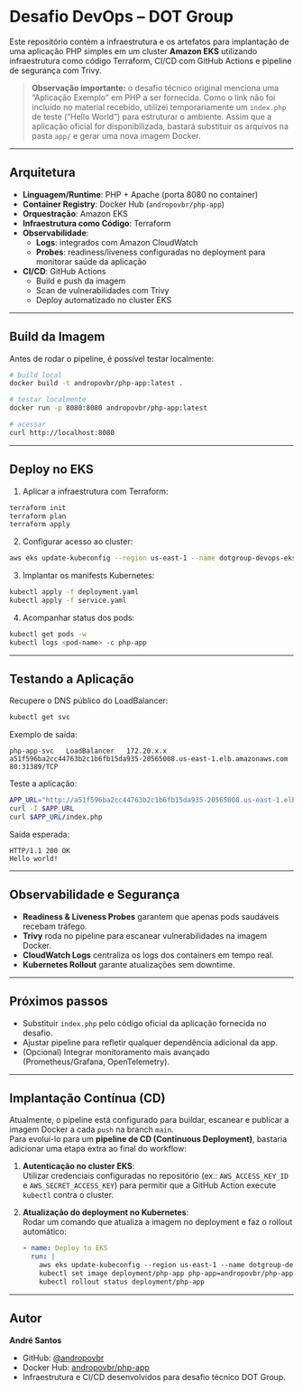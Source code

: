 # Desafio DevOps – DOT Group

Este repositório contém a infraestrutura e os artefatos para implantação de uma aplicação PHP simples em um cluster **Amazon EKS** utilizando infraestrutura como código Terraform, CI/CD com GitHub Actions e pipeline de segurança com Trivy.

> **Observação importante:** o desafio técnico original menciona uma “Aplicação Exemplo” em PHP a ser fornecida. Como o link não foi incluído no material recebido, utilizei temporariamente um `index.php` de teste (“Hello World”) para estruturar o ambiente. Assim que a aplicação oficial for disponibilizada, bastará substituir os arquivos na pasta `app/` e gerar uma nova imagem Docker.

---

## Arquitetura

- **Linguagem/Runtime**: PHP + Apache (porta 8080 no container)
- **Container Registry**: Docker Hub (`andropovbr/php-app`)
- **Orquestração**: Amazon EKS
- **Infraestrutura como Código**: Terraform
- **Observabilidade**:
  - **Logs**: integrados com Amazon CloudWatch
  - **Probes**: readiness/liveness configuradas no deployment para monitorar saúde da aplicação
- **CI/CD**: GitHub Actions
  - Build e push da imagem
  - Scan de vulnerabilidades com Trivy
  - Deploy automatizado no cluster EKS

---

## Build da Imagem

Antes de rodar o pipeline, é possível testar localmente:

```bash
# build local
docker build -t andropovbr/php-app:latest .

# testar localmente
docker run -p 8080:8080 andropovbr/php-app:latest

# acessar
curl http://localhost:8080
```

---

## Deploy no EKS

1. Aplicar a infraestrutura com Terraform:

```bash
terraform init
terraform plan
terraform apply
```

2. Configurar acesso ao cluster:

```bash
aws eks update-kubeconfig --region us-east-1 --name dotgroup-devops-eks
```

3. Implantar os manifests Kubernetes:

```bash
kubectl apply -f deployment.yaml
kubectl apply -f service.yaml
```

4. Acompanhar status dos pods:

```bash
kubectl get pods -w
kubectl logs <pod-name> -c php-app
```

---

## Testando a Aplicação

Recupere o DNS público do LoadBalancer:

```bash
kubectl get svc
```

Exemplo de saída:

```
php-app-svc   LoadBalancer   172.20.x.x   a51f596ba2cc44763b2c1b6fb15da935-20565008.us-east-1.elb.amazonaws.com   80:31389/TCP
```

Teste a aplicação:

```bash
APP_URL="http://a51f596ba2cc44763b2c1b6fb15da935-20565008.us-east-1.elb.amazonaws.com"
curl -I $APP_URL
curl $APP_URL/index.php
```

Saída esperada:
```
HTTP/1.1 200 OK
Hello world!
```

---

## Observabilidade e Segurança

- **Readiness & Liveness Probes** garantem que apenas pods saudáveis recebam tráfego.  
- **Trivy** roda no pipeline para escanear vulnerabilidades na imagem Docker.  
- **CloudWatch Logs** centraliza os logs dos containers em tempo real.  
- **Kubernetes Rollout** garante atualizações sem downtime.

---

## Próximos passos

- Substituir `index.php` pelo código oficial da aplicação fornecida no desafio.
- Ajustar pipeline para refletir qualquer dependência adicional da app.
- (Opcional) Integrar monitoramento mais avançado (Prometheus/Grafana, OpenTelemetry).

---

## Implantação Contínua (CD)

Atualmente, o pipeline está configurado para buildar, escanear e publicar a imagem Docker a cada `push` na branch `main`.  
Para evoluí-lo para um **pipeline de CD (Continuous Deployment)**, bastaria adicionar uma etapa extra ao final do workflow:

1. **Autenticação no cluster EKS**:  
   Utilizar credenciais configuradas no repositório (ex.: `AWS_ACCESS_KEY_ID` e `AWS_SECRET_ACCESS_KEY`) para permitir que a GitHub Action execute `kubectl` contra o cluster.

2. **Atualização do deployment no Kubernetes**:  
   Rodar um comando que atualiza a imagem no deployment e faz o rollout automático:
   ```yaml
   - name: Deploy to EKS
     run: |
       aws eks update-kubeconfig --region us-east-1 --name dotgroup-devops-eks
       kubectl set image deployment/php-app php-app=andropovbr/php-app:latest
       kubectl rollout status deployment/php-app

---

## Autor

**André Santos**  
- GitHub: [@andropovbr](https://github.com/andropovbr)  
- Docker Hub: [andropovbr/php-app](https://hub.docker.com/r/andropovbr/php-app)  
- Infraestrutura e CI/CD desenvolvidos para desafio técnico DOT Group.
